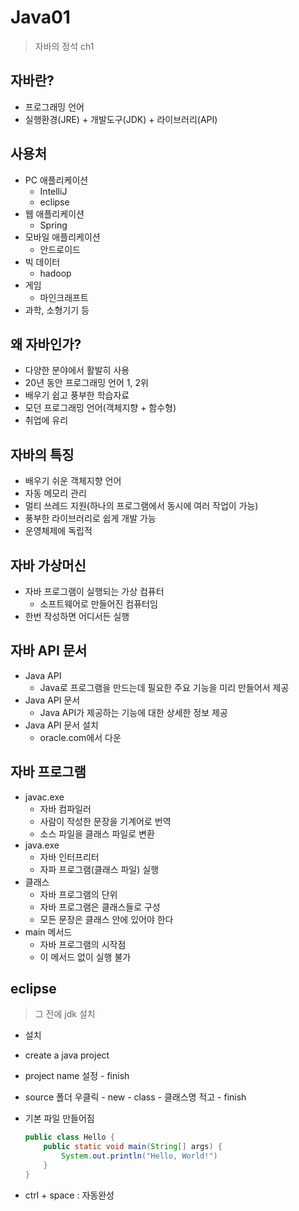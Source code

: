 # Java01

> 자바의 정석 ch1

## 자바란?

- 프로그래밍 언어
- 실행환경(JRE) + 개발도구(JDK) + 라이브러리(API)



## 사용처

- PC 애플리케이션
  - IntelliJ
  - eclipse
- 웹 애플리케이션
  - Spring
- 모바일 애플리케이션
  - 안드로이드
- 빅 데이터
  - hadoop
- 게임
  - 마인크래프트
- 과학, 소형기기 등



## 왜 자바인가?

- 다양한 분야에서 활발히 사용
- 20년 동안 프로그래밍 언어 1, 2위
- 배우기 쉽고 풍부한 학습자료
- 모던 프로그래밍 언어(객체지향 + 함수형)
- 취업에 유리



## 자바의 특징

- 배우기 쉬운 객체지향 언어
- 자동 메모리 관리
- 멀티 쓰레드 지원(하나의 프로그램에서 동시에 여러 작업이 가능)
- 풍부한 라이브러리로 쉽게 개발 가능
- 운영체제에 독립적



## 자바 가상머신

- 자바 프로그램이 실행되는 가상 컴퓨터
  - 소프트웨어로 만들어진 컴퓨터임
- 한번 작성하면 어디서든 실행



## 자바 API 문서

- Java API
  - Java로 프로그램을 만드는데 필요한 주요 기능을 미리 만들어서 제공
- Java API 문서
  - Java API가 제공하는 기능에 대한 상세한 정보 제공
- Java API 문서 설치
  - oracle.com에서 다운



## 자바 프로그램

- javac.exe
  - 자바 컴파일러
  - 사람이 작성한 문장을 기계어로 번역
  - 소스 파일을 클래스 파일로 변환
- java.exe
  - 자바 인터프리터
  - 자파 프로그램(클래스 파일) 실행
- 클래스
  - 자바 프로그램의 단위
  - 자바 프로그램은 클래스들로 구성
  - 모든 문장은 클래스 안에 있어야 한다
- main 메서드
  - 자바 프로그램의 시작점
  - 이 메서드 없이 실행 불가



## eclipse

> 그 전에 jdk 설치

- 설치

- create a java project

- project name 설정 - finish

- source 폴더 우클릭 - new - class - 클래스명 적고 - finish

- 기본 파일 만들어짐

  ```java
  public class Hello {
      public static void main(String[] args) {
          System.out.println("Hello, World!")
      }
  }
  ```
  
- ctrl + space : 자동완성